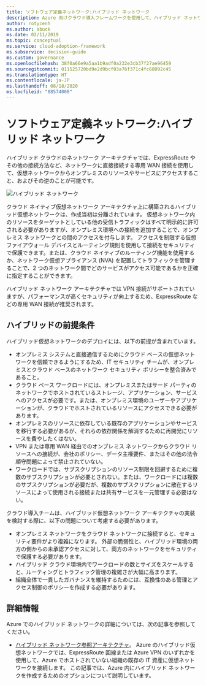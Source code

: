 ```yaml
---
title: ソフトウェア定義ネットワーク:ハイブリッド ネットワーク
description: Azure 向けクラウド導入フレームワークを使用して、ハイブリッド ネットワークによりクラウド仮想ネットワークをオンプレミスのリソースに接続する方法について説明します。
author: rotycenh
ms.author: abuck
ms.date: 02/11/2019
ms.topic: conceptual
ms.service: cloud-adoption-framework
ms.subservice: decision-guide
ms.custom: governance
ms.openlocfilehash: 38f0a66e9a5aa1b9adf0a232e3cb37f27ae96459
ms.sourcegitcommit: 011525720bd9e2d9bcf03a76f371c4fc68092c45
ms.translationtype: HT
ms.contentlocale: ja-JP
ms.lasthandoff: 08/18/2020
ms.locfileid: "88574008"
---
```

# <a name="software-defined-networking-hybrid-network"></a>ソフトウェア定義ネットワーク:ハイブリッド ネットワーク

ハイブリッド クラウドのネットワーク アーキテクチャでは、ExpressRoute やその他の接続方法など、ネットワークに直接接続する専用 WAN 接続を使用して、仮想ネットワークからオンプレミスのリソースやサービスにアクセスすること、およびその逆のことが可能です。

![ハイブリッド ネットワーク](/azure/architecture/reference-architectures/hybrid-networking/images/expressroute.png)

クラウド ネイティブ仮想ネットワーク アーキテクチャ上に構築されるハイブリッド仮想ネットワークは、作成当初は分離されています。 仮想ネットワーク内のリソースをターゲットとしている他の受信トラフィックはすべて明示的に許可される必要がありますが、オンプレミス環境への接続を追加することで、オンプレミス ネットワークとの間のアクセスを付与します。 アクセスを制限する仮想ファイアウォール デバイスとルーティング規則を使用して接続をセキュリティで保護できます。または、クラウド ネイティブのルーティング機能を使用するか、ネットワーク仮想アプライアンス (NVA) を配置してトラフィックを管理することで、2 つのネットワーク間でどのサービスがアクセス可能であるかを正確に指定することができます。

ハイブリッド ネットワーク アーキテクチャでは VPN 接続がサポートされていますが、パフォーマンスが高くセキュリティが向上するため、ExpressRoute などの専用 WAN 接続が推奨されます。

## <a name="hybrid-assumptions"></a>ハイブリッドの前提条件

ハイブリッド仮想ネットワークのデプロイには、以下の前提が含まれています。

- オンプレミス システムと直接通信するためにクラウド ベースの仮想ネットワークを信頼できるようにするため、IT セキュリティ チームが、オンプレミスとクラウド ベースのネットワーク セキュリティ ポリシーを整合済みであること。
- クラウド ベース ワークロードには、オンプレミスまたはサード パーティのネットワークでホストされているストレージ、アプリケーション、サービスへのアクセスが必要です。または、オンプレミス環境のユーザーやアプリケーションが、クラウドでホストされているリソースにアクセスできる必要があります。
- オンプレミスのリソースに依存している既存のアプリケーションやサービスを移行する必要があるが、それらの依存関係を解消するために再開発にリソースを費やしたくはない。
- VPN または専用 WAN 経由でのオンプレミス ネットワークからクラウド リソースへの接続が、会社のポリシー、データ主権要件、またはその他の法令順守問題によって禁止されていない。
- ワークロードでは、サブスクリプションのリソース制限を回避するために複数のサブスクリプションが必要とされない。または、ワークロードには複数のサブスクリプションが必要だが、複数のサブスクリプションに散在するリソースによって使用される接続または共有サービスを一元管理する必要はない。

クラウド導入チームは、ハイブリッド仮想ネットワーク アーキテクチャの実装を検討する際に、以下の問題について考慮する必要があります。

- オンプレミス ネットワークをクラウド ネットワークに接続すると、セキュリティ要件がより複雑になります。 外部の脆弱性と、ハイブリッド環境の両方の側からの未承認アクセスに対して、両方のネットワークをセキュリティで保護する必要があります。
- ハイブリッド クラウド環境内でワークロードの数とサイズをスケールすると、ルーティングとトラフィック管理の複雑さが大幅に高まります。
- 組織全体で一貫したガバナンスを維持するためには、互換性のある管理とアクセス制御のポリシーを作成する必要があります。

## <a name="learn-more"></a>詳細情報

Azure でのハイブリッド ネットワークの詳細については、次の記事を参照してください。

- [ハイブリッド ネットワーク参照アーキテクチャ](/azure/architecture/reference-architectures/hybrid-networking/expressroute)。 Azure のハイブリッド仮想ネットワークでは、ExpressRoute 回線または Azure VPN のいずれかを使用して、Azure でホストされていない組織の既存の IT 資産に仮想ネットワークを接続します。 この記事では、Azure 内にハイブリッド ネットワークを作成するためのオプションについて説明しています。
